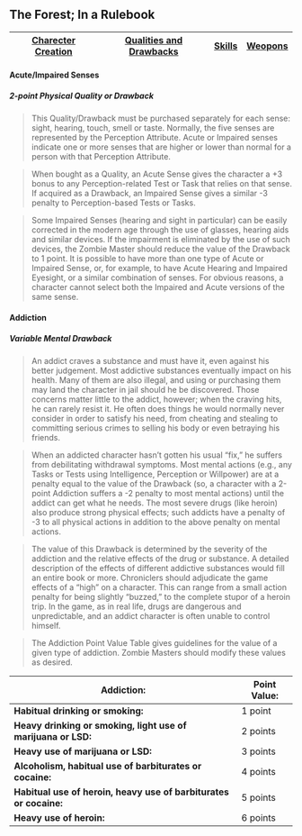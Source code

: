 ## The Forest; In a Rulebook

 [Charecter Creation]() | [Qualities and Drawbacks]() | [Skills]() | [Weopons]() |
------------ |  ------------ | ------------ | ------------ |

#### Acute/Impaired Senses
##### 2-point Physical Quality or Drawback
>This Quality/Drawback must be purchased separately for each sense: sight, hearing, touch, smell or taste. Normally, the five senses are represented by the Perception Attribute. Acute or Impaired senses indicate one or more senses that are higher or lower than normal for a person with that Perception Attribute.

>When bought as a Quality, an Acute Sense gives the character a +3 bonus to any Perception-related Test or Task that relies on that sense. If acquired as a Drawback, an Impaired Sense gives a similar -3 penalty to Perception-based Tests or Tasks.

>Some Impaired Senses (hearing and sight in particular) can be easily corrected in the modern age through the use of glasses, hearing aids and similar devices. If the impairment is eliminated by the use of such devices, the Zombie Master should reduce the value of the Drawback to 1 point. It is possible to have more than one type of Acute or Impaired Sense, or, for example, to have Acute Hearing and Impaired Eyesight, or a similar combination of senses. For obvious reasons, a character cannot select both the Impaired and Acute versions of the same sense.

#### Addiction
##### Variable Mental Drawback
>An addict craves a substance and must have it, even against his better judgement. Most addictive substances eventually impact on his health. Many of them are also illegal, and using or purchasing them may land the character in jail should he be discovered. Those concerns matter little to the addict, however; when the craving hits, he can rarely resist it. He often does things he would normally never consider in order to satisfy his need, from cheating and stealing to committing serious crimes to selling his body or even betraying his friends.

>When an addicted character hasn’t gotten his usual “fix,” he suffers from debilitating withdrawal symptoms. Most mental actions (e.g., any Tasks or Tests using Intelligence, Perception or Willpower) are at a penalty equal to the value of the Drawback (so, a character with a 2-point Addiction suffers a -2 penalty to most mental actions) until the addict can get what he needs. The most severe drugs (like heroin) also produce strong physical effects; such addicts have a penalty of -3 to all physical actions in addition to the above penalty on mental actions.

>The value of this Drawback is determined by the severity of the addiction and the relative effects of the drug or substance. A detailed description of the effects of different addictive substances would fill an entire book or more. Chroniclers should adjudicate the game effects of a “high” on a character. This can range from a small action penalty for being slightly “buzzed,” to the complete stupor of a heroin trip. In the game, as in real life, drugs are dangerous and unpredictable, and an addict character is often unable to control himself.

>The Addiction Point Value Table gives guidelines for the value of a given type of addiction. Zombie Masters should modify these values as desired.

Addiction: | Point Value: |
------------ |  ------------ |
**Habitual drinking or smoking:** | 1 point |
**Heavy drinking or smoking, light use of marijuana or LSD:** | 2 points |
**Heavy use of marijuana or LSD:** | 3 points |
**Alcoholism, habitual use of barbiturates or cocaine:** | 4 points |
**Habitual use of heroin, heavy use of barbiturates or cocaine:** | 5 points |
**Heavy use of heroin:** | 6 points |
